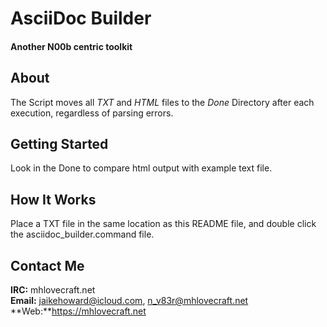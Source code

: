 AsciiDoc Builder
================
#### Another N00b centric toolkit

## About
The Script moves all *TXT* and *HTML* files to the *Done* Directory after each execution, regardless of parsing errors.

## Getting Started
Look in the Done to compare html output with example text file.	

## How It Works
Place a TXT file in the same location as this README file, and double click the asciidoc_builder.command file.

## Contact Me
**IRC:** mhlovecraft.net  
**Email:** jaikehoward@icloud.com, n_v83r@mhlovecraft.net  
**Web:**https://mhlovecraft.net  

